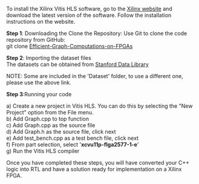To install the Xilinx Vitis HLS software, go to the [Xilinx website](https://www.bing.com/ck/a?!&&p=b266d0aa7fdab65fJmltdHM9MTY5MDE1NjgwMCZpZ3VpZD0wMTZhYzM2ZS1lZTg4LTYwZjMtM2E0ZS1kMjc1ZWZlYTYxYTcmaW5zaWQ9NTIwNg&ptn=3&hsh=3&fclid=016ac36e-ee88-60f3-3a4e-d275efea61a7&psq=download+xilinx+vivado+hls&u=a1aHR0cHM6Ly93d3cueGlsaW54LmNvbS9zdXBwb3J0L2Rvd25sb2FkLmh0bWw&ntb=1) and download the latest version of the software. Follow the installation instructions on the website.

**Step 1**: Downloading the Clone the Repository: Use Git to clone the code repository from GitHub:  
git clone [Efficient-Graph-Computations-on-FPGAs](https://github.com/kunjpatel24/Effiecient-Graph-Computations-on-FPGAs/tree/master)  

  
**Step 2**: Importing the dataset files  
The datasets can be obtained from [Stanford Data Library](https://snap.stanford.edu/snap/download.html)  
  
  NOTE: Some are included in the 'Dataset' folder, to use a different one, please use the above link.  
  
  **Step 3**:Running your code

a) Create a new project in Vitis HLS. You can do this by selecting the "New Project" option from the File menu.  
b) Add Graph.cpp to top function  
c) Add Graph.cpp as the source file  
d) Add Graph.h as the source file, click next  
e) Add test_bench.cpp as a test bench file, click next  
f) From part selection, select '**xcvu11p-flga2577-1-e**'  
g) Run the Vitis HLS compiler

Once you have completed these steps, you will have converted your C++ logic into RTL and have a solution ready for implementation on a Xilinx FPGA.

